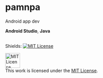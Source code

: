 # pamnpa
Android app dev

**Android Studio**, **Java** <br><br>


Shields: [![MIT License][mit-shield]][mit]

[mit]: https://opensource.org/licenses/MIT
[mit-shield]: https://img.shields.io/badge/License-MIT-lightgrey.svg

<a rel="license" href="https://opensource.org/licenses/MIT"><img alt="MIT License" height=47px style="border-width:0" src="https://images-wixmp-ed30a86b8c4ca887773594c2.wixmp.com/i/7195e121-eded-45cf-9aab-909deebd81b2/d9ur2lg-28410b47-58fd-4a48-9b67-49c0f56c68ce.png/v1/fill/w_1035,h_772,q_70,strp/mit_license_logo_by_excaliburzero_d9ur2lg-pre.jpg" /></a><br>This work is licensed under the <a rel="license" href="https://opensource.org/licenses/MIT">MIT License</a>.
